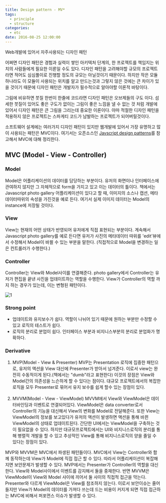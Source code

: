 ```yaml
---
title: Design pattern - MV*
tags:
  - principle
  - structure
categories:
  - etc
date: 2016-08-25 12:00:00
---
```

Web개발에 있어서 자주사용되는 디자인 패턴

<!-- more --> 
<style>
img{ margin: 0 auto; display: block;}
</style>

어쩌면 디자인 패턴은 경험과 실력이 쌓인 아키텍처 단계의, 한 프로젝트를 책임지는 위치의 사람들에게 필요한 이론일 수도 있다. 디자인 패턴을 고려해야할 규모의 프로젝트라면 적어도 심심풀이로 진행할 정도의 규모는 아닐것이기 때문이다. 하지만 작은 모듈하나라도 이 모듈이 사용되는 위치를 알고 만드는것과 그렇지 않은 것에는 큰 차이가 있을 것이기 때문에 디자인 패턴은 개발자가 필수적으로 알아야할 이론적 바탕이다.

그림에 비유하면 붓질 한번이 한줄에 코드라면 디자인 패턴은 오브제들의 구도 이다. 섬세한 붓질이 있어도 좋은 구도가 없이는 그림이 좋은 느낌을 낼 수 없는 것 처럼 개발에 있어서 디자인 패턴은 큰 그림을 그리는데 중요한 이론이다. 아마 적절한 디자인 패턴을 적용하지 않은 프로젝트는 스파게티 코드가 남발하는 프로젝트가 되어버릴것이다.

소프트웨어 설계에는 여러가지 디자인 패턴이 있지만 웹개발에 있어서 가장 유명하고 많이 사용되는 패턴은 MVC이다. 여기서는 오픈소스인 <a href="https://addyosmani.com/resources/essentialjsdesignpatterns/book/#detailmvcmvp" target="_blank">Javscript design patterns</a>를 참고해서 MVC에 대해 정리한다.


MVC (Model - View - Controller)
------

### Model

Model은 어플리케이션의 데이터를 담당하는 부분이다. 유저의 화면이나 인터페이스에 관여하지 않지만 그 자체적으로 form을 가지고 있고 이는 데이터의 틀이다.
책에서는 Javascript photo gallery 어플리케이션이 있다고 할 때, 이미지의 소스나 캡션, 메타데이터따위의 속성을 가진것을 예로 든다.
여기서 실제 이미지 데이터는 Model의 instance에 저장될 것이다.

### View

View는 현재의 어떤 상태가 반영되어 유저에게 직접 표현되는 부분이다. 계속해서 Javascript photo gallery를 예로 든다면 유저가 사진의 메타데이터 따위를
'edit'뷰에서 수정해서 Model이 바뀔 수 있는 부분을 말한다. (직접적으로 Model을 변경하는 일은 컨트롤러가 수행한다.)

### Controller

Controller는 View와 Model사이를 연결해준다. photo gallery에서 Controller는 유저가 편집을 끝낸 사진을 업데이트하는 역할을 수행한다. View가 Controller의
역할 까지 하는 경우가 있는데, 이는 변형된 패턴이다.

![1](/images/2016-08-25-web-design-pattern/1.png)

### Strong point

- 업데이트와 유지보수가 쉽다.
    역할이 나뉘어 있기 때문에 원하는 부분만 수정할 수 있고 로직의 테스트가 쉽다.
- 로직의 분리로 분업이 쉽다.
    인터페이스 부분과 비지니스부분의 분리로 분업화가 명확하다.

### Derivative

1. MVP(Model - View & Presenter)
    MVP는 Presentation 로직에 집중한 패턴으로, 유저의 액션을 View 대신에 Presenter가 받아서 넘겨준다. 이로서 view는 완전히 수동적이게 된다.(책에서는 "dumb"라고 표현한다)
    이것의 장점은 View와 Model간의 의존성을 느슨하게 할 수 있다는 점이다. 대규모 프로젝트에서의 복잡한 로직을 모두 Presenter로 묶어서 유지 보수를 쉽게 할수 있는 장점이 있다.<br><br>
2. MVVM(Model - View - ViewModel)
    MVVM에서 View와 ViewModel은 데이터바인딩과 이벤트로 연결되어있다. ViewModel은 data converter로서 Controller의 기능을 대신해서 View의 변화를 Model로 전달해준다. 또한 View는 ViewModel의 정보를 보고있다가 유저의 액션이 발생하면 액션을 통해 바뀐 ViewModel의 상태로 업데이트된다. 간단한 UI에서는 ViewModel을 구축하는 것이 필요없을 수 있다. 하지만 대규모프로젝트에서는 UI와 비지니스로직의 분리를 통해 병렬적 개발을 할 수 있고 추상적인 View를 통해 비지니스로직의 양을 줄일 수 있다는 장점이 있다.

MVP와 MVVM은 MVC에서 파생된 패턴들이다. MVC에서 View는 Controller와 함께 동작하는데 View가 Model에 직접 접근 할 수 있다. 따라서 어플리케이션이 복잡해지면 보안문제가 발생할 수 있다. MVP에서는 Presenter가 Controller의 역할을 대신한다. View와 Model사이에서 이벤트를 감지해서 둘을 중재한다. 반면 MVVM은 ViewModel이 View와 Model 사이에 끼어서 둘 사이의 직접적 접근을 막는다. Presenter와 다르게 ViewModel은 View를 참조하지 않는다. 이로서 보안이슈는 줄어들지만 View가 Model의 데이터를 가져다 쓰는데 드는 비용이 커지게 되면 직접 접근하는 MVC에 비해서 퍼포먼스 이슈가 발생할 수 있다.